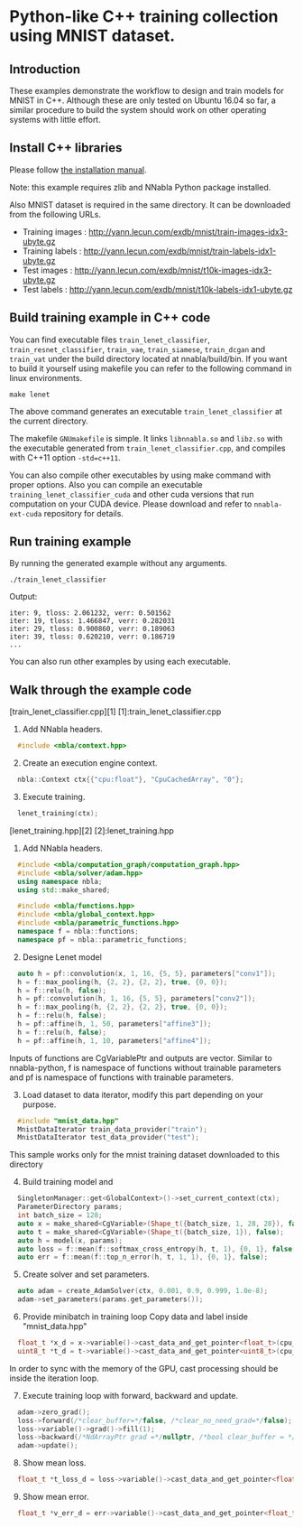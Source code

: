 # Python-like C++ training collection using MNIST dataset.

## Introduction

These examples demonstrate the workflow to design and train models for MNIST in C++.
Although these are only tested on Ubuntu 16.04 so far,
a similar procedure to build the system should work on other operating systems with little effort.

## Install C++ libraries

Please follow [the installation manual](https://github.com/sony/nnabla/blob/master/doc/build/build_cpp_utils.md).

Note: this example requires zlib and NNabla Python package installed.

Also MNIST dataset is required in the same directory.
It can be downloaded from the following URLs.
* Training images : http://yann.lecun.com/exdb/mnist/train-images-idx3-ubyte.gz
* Training labels : http://yann.lecun.com/exdb/mnist/train-labels-idx1-ubyte.gz
* Test images : http://yann.lecun.com/exdb/mnist/t10k-images-idx3-ubyte.gz
* Test labels : http://yann.lecun.com/exdb/mnist/t10k-labels-idx1-ubyte.gz

## Build training example in C++ code
You can find executable files `train_lenet_classifier`, `train_resnet_classifier`, `train_vae`, `train_siamese`, `train_dcgan` and `train_vat`  under the build directory located at nnabla/build/bin.
If you want to build it yourself using makefile you can refer to the following command in linux environments.

```shell
make lenet
```

The above command generates an executable `train_lenet_classifier` at the current directory.

The makefile `GNUmakefile` is simple.
It links `libnnabla.so` and `libz.so` with the executable generated from `train_lenet_classifier.cpp`, and compiles with C++11 option `-std=c++11`.

You can also compile other executables by using make command with proper options.
Also you can compile an executable `training_lenet_classifier_cuda` and other cuda versions that run computation on your CUDA device.
Please download and refer to `nnabla-ext-cuda` repository for details.

## Run training example
By running the generated example without any arguments.

```shell
./train_lenet_classifier
```

Output:
```
iter: 9, tloss: 2.061232, verr: 0.501562
iter: 19, tloss: 1.466847, verr: 0.282031
iter: 29, tloss: 0.900860, verr: 0.189063
iter: 39, tloss: 0.620210, verr: 0.186719
...
```

You can also run other examples by using each executable.


## Walk through the example code

[train_lenet_classifier.cpp][1]
[1]:train_lenet_classifier.cpp
1. Add NNabla headers.
```c++
  #include <nbla/context.hpp>
```

2. Create an execution engine context.
```c++
  nbla::Context ctx{{"cpu:float"}, "CpuCachedArray", "0"};
```

3. Execute training.
```c++
  lenet_training(ctx);
```

[lenet_training.hpp][2]
[2]:lenet_training.hpp
1. Add NNabla headers.
```c++
  #include <nbla/computation_graph/computation_graph.hpp>
  #include <nbla/solver/adam.hpp>
  using namespace nbla;
  using std::make_shared;

  #include <nbla/functions.hpp>
  #include <nbla/global_context.hpp>
  #include <nbla/parametric_functions.hpp>
  namespace f = nbla::functions;
  namespace pf = nbla::parametric_functions;
```

2. Designe Lenet model
```c++
  auto h = pf::convolution(x, 1, 16, {5, 5}, parameters["conv1"]);
  h = f::max_pooling(h, {2, 2}, {2, 2}, true, {0, 0});
  h = f::relu(h, false);
  h = pf::convolution(h, 1, 16, {5, 5}, parameters["conv2"]);
  h = f::max_pooling(h, {2, 2}, {2, 2}, true, {0, 0});
  h = f::relu(h, false);
  h = pf::affine(h, 1, 50, parameters["affine3"]);
  h = f::relu(h, false);
  h = pf::affine(h, 1, 10, parameters["affine4"]);
```
 Inputs of functions are CgVariablePtr and outputs are vector<CgVariablePtr>.
 Similar to nnabla-python, f is namespace of functions without trainable parameters
 and pf is namespace of functions with trainable parameters.

3. Load dataset to data iterator, modify this part depending on your purpose.
```c++
  #include "mnist_data.hpp"
  MnistDataIterator train_data_provider("train");
  MnistDataIterator test_data_provider("test");
```
  This sample works only for the mnist training dataset downloaded to this directory

4. Build training model and
```c++
  SingletonManager::get<GlobalContext>()->set_current_context(ctx);
  ParameterDirectory params;
  int batch_size = 128;
  auto x = make_shared<CgVariable>(Shape_t({batch_size, 1, 28, 28}), false);
  auto t = make_shared<CgVariable>(Shape_t({batch_size, 1}), false);
  auto h = model(x, params);
  auto loss = f::mean(f::softmax_cross_entropy(h, t, 1), {0, 1}, false);
  auto err = f::mean(f::top_n_error(h, t, 1, 1), {0, 1}, false);
```

5. Create solver and set parameters.
```c++
  auto adam = create_AdamSolver(ctx, 0.001, 0.9, 0.999, 1.0e-8);
  adam->set_parameters(params.get_parameters());
```

6. Provide minibatch in training loop
   Copy data and label inside "mnist_data.hpp"
```c++
  float_t *x_d = x->variable()->cast_data_and_get_pointer<float_t>(cpu_ctx, true);
  uint8_t *t_d = t->variable()->cast_data_and_get_pointer<uint8_t>(cpu_ctx, true);
```
In order to sync with the memory of the GPU, cast processing should be inside the iteration loop.

7. Execute training loop with forward, backward and update.
```c++
  adam->zero_grad();
  loss->forward(/*clear_buffer=*/false, /*clear_no_need_grad=*/false);
  loss->variable()->grad()->fill(1);
  loss->backward(/*NdArrayPtr grad =*/nullptr, /*bool clear_buffer = */false);
  adam->update();
```
8. Show mean loss.
```c++
  float_t *t_loss_d = loss->variable()->cast_data_and_get_pointer<float_t>(cpu_ctx, false);
```

9. Show mean error.
```c++
  float_t *v_err_d = err->variable()->cast_data_and_get_pointer<float_t>(cpu_ctx, false);
```
